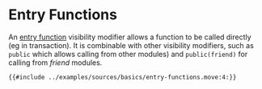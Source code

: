 # Entry Functions

An [entry function](https://docs.sui.io/build/move#entry-functions) visibility modifier allows a function to be called directly (eg in transaction). It is combinable with other
visibility modifiers, such as `public` which allows calling from other modules) and `public(friend)` for calling from *friend* modules.

```move
{{#include ../examples/sources/basics/entry-functions.move:4:}}
```
